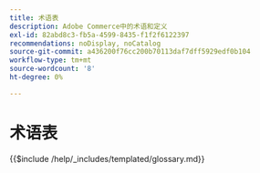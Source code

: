 ```yaml
---
title: 术语表
description: Adobe Commerce中的术语和定义
exl-id: 82abd8c3-fb5a-4599-8435-f1f2f6122397
recommendations: noDisplay, noCatalog
source-git-commit: a436200f76cc200b70113daf7dff5929edf0b104
workflow-type: tm+mt
source-wordcount: '8'
ht-degree: 0%

---
```



# 术语表

{{$include /help/_includes/templated/glossary.md}}

<!-- Last updated from includes: 2025-09-12 10:58:44 -->
